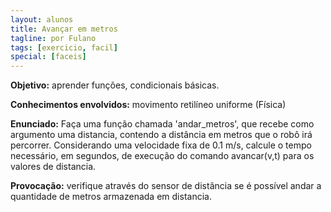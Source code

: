 ```yaml
---
layout: alunos
title: Avançar em metros
tagline: por Fulano
tags: [exercicio, facil]
special: [faceis]
---
```


**Objetivo:** aprender funções, condicionais básicas.

**Conhecimentos envolvidos:** movimento retilíneo uniforme (Física)

**Enunciado:** Faça uma função chamada 'andar_metros', que recebe como argumento uma distancia, contendo a distância em metros que o robô irá percorrer. Considerando uma velocidade fixa de 0.1 m/s, calcule o tempo necessário, em segundos, de execução do comando avancar(v,t) para os valores de distancia.

**Provocação:** verifique através do sensor de distância se é possível andar a quantidade de metros armazenada em distancia.